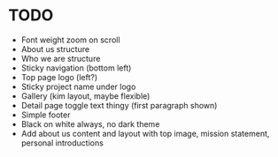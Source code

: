 # TODO
- Font weight zoom on scroll
- About us structure
- Who we are structure
- Sticky navigation (bottom left)
- Top page logo (left?)
- Sticky project name under logo
- Gallery (kim layout, maybe flexible)
- Detail page toggle text thingy (first paragraph shown)
- Simple footer
- Black on white always, no dark theme
- Add about us content and layout with top image, mission statement, personal introductions